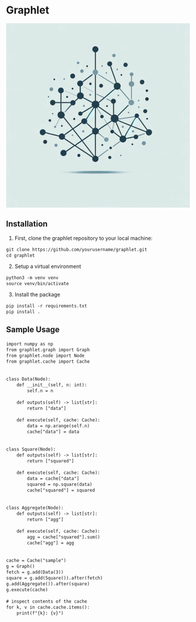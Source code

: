 # Graphlet
![Graphlet Logo](assets/graphlet_logo.png)

## Installation
1) First, clone the graphlet repository to your local machine:
```
git clone https://github.com/yourusername/graphlet.git
cd graphlet
```

2) Setup a virtual environment
```
python3 -m venv venv
source venv/bin/activate
```

3) Install the package
```
pip install -r requirements.txt
pip install .
```

## Sample Usage
```
import numpy as np
from graphlet.graph import Graph
from graphlet.node import Node
from graphlet.cache import Cache


class Data(Node):
    def __init__(self, n: int):
        self.n = n

    def outputs(self) -> list[str]:
        return ["data"]

    def execute(self, cache: Cache):
        data = np.arange(self.n)
        cache["data"] = data


class Square(Node):
    def outputs(self) -> list[str]:
        return ["squared"]

    def execute(self, cache: Cache):
        data = cache["data"]
        squared = np.square(data)
        cache["squared"] = squared


class Aggregate(Node):
    def outputs(self) -> list[str]:
        return ["agg"]

    def execute(self, cache: Cache):
        agg = cache["squared"].sum()
        cache["agg"] = agg


cache = Cache("sample")
g = Graph()
fetch = g.add(Data(3))
square = g.add(Square()).after(fetch)
g.add(Aggregate()).after(square)
g.execute(cache)

# inspect contents of the cache
for k, v in cache.cache.items():
    print(f"{k}: {v}")
```
